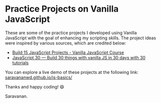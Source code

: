 # Practice Projects on Vanilla JavaScript

These are some of the practice projects I developed using Vanilla JavaScript with the goal of enhancing my scripting skills. The project ideas were inspired by various sources, which are credited below:

- [Build 15 JavaScript Projects - Vanilla JavaScript Course](https://www.youtube.com/watch?v=3PHXvlpOkf4)
- [JavaScript 30 — Build 30 things with vanilla JS in 30 days with 30 tutorials](https://JavaScript30.com)

You can explore a live demo of these projects at the following link:<br/>
[saravananwd.github.io/js-basics/](https://saravananwd.github.io/js-basics/)

Thanks and happy coding! &#128516;<br/>

Saravanan.

